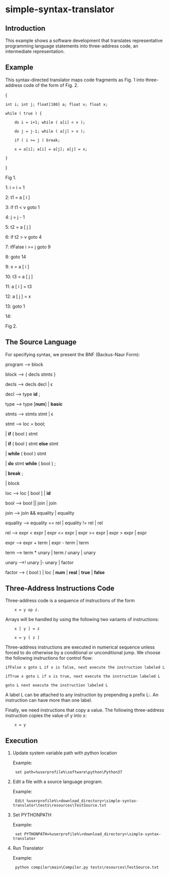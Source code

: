 # simple-syntax-translator
## Introduction

This example shows a software development that translates representative programming language statements
into three-address code, an intermediate representation.


## Example

This syntax-directed translator maps code fragments as Fig. 1 into three-address code of the form of Fig. 2.

{

	int i; int j; float[100] a; float v; float x;

	while ( true ) {

		do i = i+1; while ( a[i] < v );

		do j = j-1; while ( a[j] > v );

		if ( i >= j ) break;

		x = a[i]; a[i] = a[j]; a[j] = x;

	}

}

Fig 1.


1: i = i + 1

2: t1 = a [ i ]

3: if t1 < v goto 1

4: j = j - 1

5: t2 = a [ j ]

6: if t2 > v goto 4

7: ifFalse i >= j goto 9

8: goto 14

9: x = a [ i ]

10: t3 = a [ j ]

11: a [ i ] = t3

12: a [ j ] = x

13: goto 1

14:

Fig 2.


## The Source Language

For specifying syntax, we present the BNF (Backus-Naur Form):

program --> block

block --> { decls stmts }

decls --> decls decl | ϵ

decl --> type **id** ;

type --> type [**num**] | **basic**

stmts --> stmts stmt | ϵ

stmt --> loc = bool;

  | **if** ( bool ) stmt
	     
  | **if** ( bool ) stmt **else** stmt
	     
  | **while** ( bool ) stmt
	     
  | **do** stmt **while** ( bool ) ;
	     
  | **break** ;
	     
  | block
	     
loc --> loc [ bool ] | **id**

bool --> bool || join | join

join --> join && equality | equality

equality --> equality == rel | equality != rel | rel

rel --> expr < expr | expr <= expr | expr >= expr | expr > expr | expr

expr --> expr + term | expr - term | term

term --> term * unary | term / unary | unary

unary -->! unary |- unary | factor

factor --> ( bool ) | loc | **num** | **real** | **true** | **false**


## Three-Address Instructions Code

Three-address code is a sequence of instructions of the form

		x = y op z.

Arrays will be handled by using the following two variants of instructions:

		x [ y ] = z
		
		x = y [ z ]


Three-address instructions are executed in numerical sequence unless forced
to do otherwise by a conditional or unconditional jump. We choose the following
instructions for control flow:

	ifFalse x goto L if x is false, next execute the instruction labeled L
	
	ifTrue x goto L if x is true, next execute the instruction labeled L
	
	goto L next execute the instruction labeled L
	

A label L can be attached to any instruction by prepending a prefix L:. An
instruction can have more than one label.

Finally, we need instructions that copy a value. The following three-address
instruction copies the value of y into x:

		x = y


## Execution

1) Update system variable path with python location

    Example:
    
    	set path=%userprofile%\software\python\Python37


2) Edit a file with a source language program.

   Example: 
   
    	Edit %userprofile%\<download_directory>\simple-syntax-translator\tests\resources\TestSource.txt


3) Set PYTHONPATH

   Example:
   
    	set PYTHONPATH=%userprofile%\<download_directory>\simple-syntax-translator


4) Run Translator

     Example:
     
        python compiler\main\Compiler.py tests\resources\TestSource.txt
 
 
